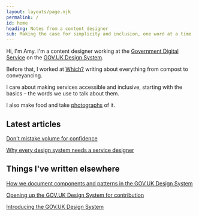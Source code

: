 ```yaml
---
layout: layouts/page.njk
permalink: /
id: home
heading: Notes from a content designer
sub: Making the case for simplicity and inclusion, one word at a time
---
```


Hi, I'm Amy. I'm a content designer working at the [Government Digital Service](https://www.gov.uk/government/organisations/government-digital-service) on the [GOV.‌UK Design System](https://design-system.service.gov.uk/).

Before that, I worked at [Which?](https://www.which.co.uk/) writing about everything from compost to conveyancing. 

I care about making services accessible and inclusive, starting with the basics – the words we use to talk about them.

I also make food and take [photographs](https://www.instagram.com/saltsweetsourspice/) of it.

## Latest articles

[Don't mistake volume for confidence](/articles/dont-mistake-volume-for-confidence/)

[Why every design system needs a service designer](/articles/why-every-design-system-needs-a-service-designer/)

## Things I've written elsewhere

[How we document components and patterns in the GOV.UK Design System](https://designnotes.blog.gov.uk/2018/11/05/how-we-document-components-and-patterns-in-the-gov-uk-design-system/)

[Opening up the GOV.UK Design System for contribution](https://designnotes.blog.gov.uk/2018/09/26/opening-up-the-gov-uk-design-system-for-contributions/)

[Introducing the GOV.UK Design System](https://gds.blog.gov.uk/2018/06/22/introducing-the-gov-uk-design-system/)

